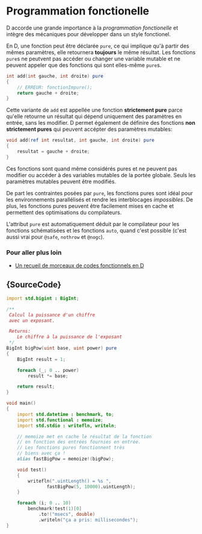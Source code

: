 # Programmation fonctionelle

D accorde une grande importance à la *programmation fonctionelle* et intègre des mécaniques pour développer dans un style fonctionel.

En D, une fonction peut être déclarée `pure`, ce qui implique qu'à partir des mêmes paramètres, elle retournera **toujours** le même résultat. Les fonctions `pure`s ne peutvent pas accéder ou changer une variable mutable et ne peuvent appeler que des fonctions qui sont elles-même `pure`s.

```d
int add(int gauche, int droite) pure
{
    // ERREUR: fonctionImpure();
    return gauche + droite;
}
```

Cette variante de `add` est appellée une fonction **strictement pure** parce qu'elle retourne un résultat qui dépend uniquement des paramètres en entrée, sans les modifier. D permet également de définire des fonctions **non strictement pures** qui peuvent accépter des paramètres mutables:

```d
void add(ref int resultat, int gauche, int droite) pure
{
    resultat = gauche + droite;
}
```

Ces fonctions sont quand même considérés pures et ne peuvent pas modifier ou accéder à des variables mutables de la portée globale. Seuls les paramètres mutables peuvent être modifiés.

De part les contraintes posées par `pure`, les fonctions pures sont idéal pour les environnements parallélisés et rendre les interblocages *impossibles*.
De plus, les fonctions pures peuvent être facilement mises en cache et permettent des optimisations du compilateurs.

L'attribut `pure` est automatiquement déduit par le compilateur pour les fonctions schématisées et les fonctions `auto`, quand c'est possible (c'est aussi vrai pour `@safe`, `nothrow` et `@nogc`).

### Pour aller plus loin

- [Un recueil de morceaux de codes fonctionnels en D](https://garden.dlang.io)


## {SourceCode}

```d
import std.bigint : BigInt;

/**
 Calcul la puissance d'un chiffre
 avec un exposant.

 Returns:
    Le chiffre à la puissance de l'exposant
 */
BigInt bigPow(uint base, uint power) pure
{
    BigInt result = 1;

    foreach (_; 0 .. power)
        result *= base;

    return result;
}

void main()
{
    import std.datetime : benchmark, to;
    import std.functional : memoize;
    import std.stdio : writefln, writeln;

    // memoize met en cache le résultat de la fonction
    // en fonction des entrées fournies en entrée.
    // Les fonctions pures fonctionnent très
    // biens avec ça !
    alias fastBigPow = memoize!(bigPow);

    void test()
    {
        writefln(".uintLength() = %s ",
        	   fastBigPow(5, 10000).uintLength);
    }

    foreach (i; 0 .. 10)
        benchmark!test(1)[0]
        	.to!("msecs", double)
        	.writeln("ça a pris: millisecondes");
}
```
